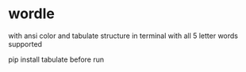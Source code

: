 # wordle
with ansi color
and tabulate structure
in terminal
with all 5 letter words supported 

pip install tabulate before run
